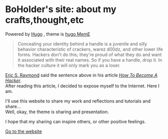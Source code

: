# BoHolder's site: about my crafts,thought,etc

Powered by [Hugo](https://gohugo.io/) , theme is [hugo MemE](https://github.com/reuixiy/hugo-theme-meme)

> Concealing your identity behind a handle is a juvenile and silly behavior characteristic of crackers, warez d00dz, and other lower life forms. Hackers don't do this; they're proud of what they do and want it associated with their real names. So if you have a handle, drop it. In the hacker culture it will only mark you as a loser.

[Eric S. Raymond](http://catb.org/~esr/) said the sentence above in his article *[How To Become A Hacker](http://catb.org/~esr/faqs/hacker-howto.html)*.   
After reading this article, I decided to expose myself to the Internet. Here I am.

I'll use this website to share my work and reflections and tutorials and share...  
Well, okay, the theme is sharing and presentation.  

I hope that my sharing can inspire others, or other positive feelings.

[Go to the website](https://boholder.github.io/about)
